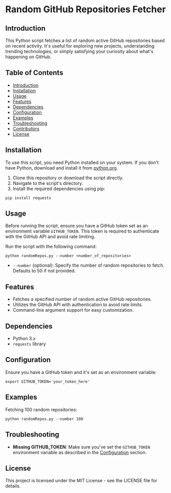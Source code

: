 # Random GitHub Repositories Fetcher

## Introduction
This Python script fetches a list of random active GitHub repositories based on recent activity. It's useful for exploring new projects, understanding trending technologies, or simply satisfying your curiosity about what's happening on GitHub.

## Table of Contents
- [Introduction](#introduction)
- [Installation](#installation)
- [Usage](#usage)
- [Features](#features)
- [Dependencies](#dependencies)
- [Configuration](#configuration)
- [Examples](#examples)
- [Troubleshooting](#troubleshooting)
- [Contributors](#contributors)
- [License](#license)

## Installation
To use this script, you need Python installed on your system. If you don't have Python, download and install it from [python.org](https://python.org).

1. Clone this repository or download the script directly.
2. Navigate to the script's directory.
3. Install the required dependencies using pip:

```
pip install requests
```

## Usage
Before running the script, ensure you have a GitHub token set as an environment variable `GITHUB_TOKEN`. This token is required to authenticate with the GitHub API and avoid rate limiting.

Run the script with the following command:

```
python randomRepos.py --number <number_of_repositories>
```

- `--number` (optional): Specify the number of random repositories to fetch. Defaults to 50 if not provided.

## Features
- Fetches a specified number of random active GitHub repositories.
- Utilizes the GitHub API with authentication to avoid rate limits.
- Command-line argument support for easy customization.

## Dependencies
- Python 3.x
- `requests` library

## Configuration
Ensure you have a GitHub token and it's set as an environment variable:

```
export GITHUB_TOKEN='your_token_here'
```

## Examples
Fetching 100 random repositories:

```
python randomRepos.py --number 100
```

## Troubleshooting
- **Missing GITHUB_TOKEN**: Make sure you've set the `GITHUB_TOKEN` environment variable as described in the [Configuration](#configuration) section.

## License
This project is licensed under the MIT License - see the LICENSE file for details.
